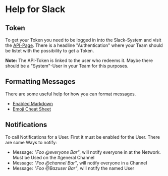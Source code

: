 # Help for Slack

## Token

To get your Token you need to be logged in into the Slack-System and visit the [API-Page](https://api.slack.com/).
There is a headline "Authentication" where your Team should be listet with the possibility to get a Token.

**Note:** The API-Token is linked to the user who redeems it. Maybe there should be a "System"-User in your Team for this purposes.

## Formatting Messages

There are some useful help for how you can format messages.

* [Enabled Markdown](https://slack.zendesk.com/hc/en-us/articles/202288908-How-can-I-add-formatting-to-my-messages-)
* [Emoji Cheat Sheet](http://www.emoji-cheat-sheet.com/)

## Notifications

To call Notifications for a User. First it must be enabled for the User. There are some Ways to notify:

* Message: _"Foo @everyone Bar"_, will notify everyone in at the Network. Must be Used on the #general Channel
* Message: _"Foo @channel Bar"_, will notify everyone in a Channel
* Message: _"Foo @Bazuser Bar"_, will notify the named User

